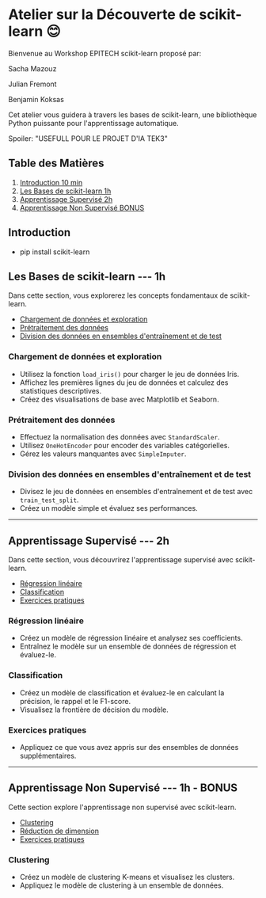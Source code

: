 # Atelier sur la Découverte de scikit-learn 😊

Bienvenue au Workshop EPITECH scikit-learn proposé par:

Sacha Mazouz

Julian Fremont

Benjamin Koksas


Cet atelier vous guidera à travers les bases de scikit-learn, une bibliothèque Python puissante pour l'apprentissage automatique.

Spoiler: "USEFULL POUR LE PROJET D'IA TEK3"

## Table des Matières

1. [Introduction 10 min](#introduction)
2. [Les Bases de scikit-learn 1h](#les-bases-de-scikit-learn)
3. [Apprentissage Supervisé 2h](#apprentissage-supervisé)
4. [Apprentissage Non Supervisé BONUS](#apprentissage-non-supervisé)


## Introduction

- pip install scikit-learn


## Les Bases de scikit-learn --- 1h

Dans cette section, vous explorerez les concepts fondamentaux de scikit-learn.

- [Chargement de données et exploration](#chargement-de-données-et-exploration)
- [Prétraitement des données](#prétraitement-des-données)
- [Division des données en ensembles d'entraînement et de test](#division-des-données-en-ensembles-dentraînement-et-de-test)

### Chargement de données et exploration

- Utilisez la fonction `load_iris()` pour charger le jeu de données Iris.
- Affichez les premières lignes du jeu de données et calculez des statistiques descriptives.
- Créez des visualisations de base avec Matplotlib et Seaborn.

### Prétraitement des données

- Effectuez la normalisation des données avec `StandardScaler`.
- Utilisez `OneHotEncoder` pour encoder des variables catégorielles.
- Gérez les valeurs manquantes avec `SimpleImputer`.

### Division des données en ensembles d'entraînement et de test

- Divisez le jeu de données en ensembles d'entraînement et de test avec `train_test_split`.
- Créez un modèle simple et évaluez ses performances.

---

## Apprentissage Supervisé --- 2h

Dans cette section, vous découvrirez l'apprentissage supervisé avec scikit-learn.

- [Régression linéaire](#régression-linéaire)
- [Classification](#classification)
- [Exercices pratiques](#exercices-pratiques)

### Régression linéaire

- Créez un modèle de régression linéaire et analysez ses coefficients.
- Entraînez le modèle sur un ensemble de données de régression et évaluez-le.

### Classification

- Créez un modèle de classification et évaluez-le en calculant la précision, le rappel et le F1-score.
- Visualisez la frontière de décision du modèle.

### Exercices pratiques

- Appliquez ce que vous avez appris sur des ensembles de données supplémentaires.

---

## Apprentissage Non Supervisé --- 1h - BONUS

Cette section explore l'apprentissage non supervisé avec scikit-learn.

- [Clustering](#clustering)
- [Réduction de dimension](#réduction-de-dimension)
- [Exercices pratiques](#exercices-pratiques)

### Clustering

- Créez un modèle de clustering K-means et visualisez les clusters.
- Appliquez le modèle de clustering à un ensemble de données.

